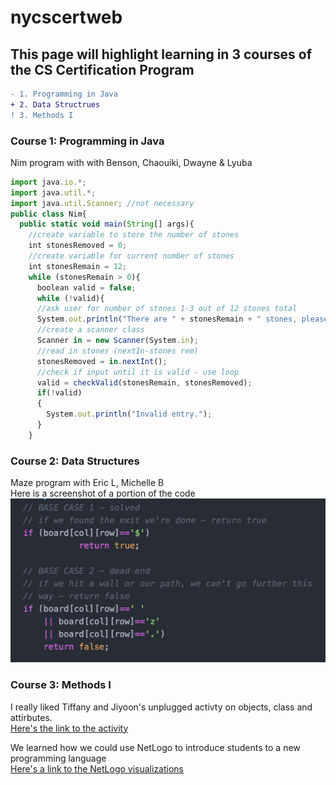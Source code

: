 # nycscertweb


## This page will highlight learning in 3 courses of the CS Certification Program

```diff
- 1. Programming in Java
+ 2. Data Structrues
! 3. Methods I
```

### Course 1:  Programming in Java <br/>
Nim program with with Benson, Chaouiki, Dwayne & Lyuba  <br/>
```javascript
import java.io.*;
import java.util.*;
import java.util.Scanner; //not necessary
public class Nim{
  public static void main(String[] args){
    //create variable to store the number of stones
    int stonesRemoved = 0;
    //create variable for current number of stones
    int stonesRemain = 12;
    while (stonesRemain > 0){
      boolean valid = false;
      while (!valid){
      //ask user for number of stones 1-3 out of 12 stones total
      System.out.println("There are " + stonesRemain + " stones, please choose between 1-3");
      //create a scanner class
      Scanner in = new Scanner(System.in);
      //read in stones (nextIn-stones rem)
      stonesRemoved = in.nextInt();
      //check if input until it is valid - use loop
      valid = checkValid(stonesRemain, stonesRemoved);
      if(!valid)
      {
        System.out.println("Invalid entry.");
      }
    }
```

### Course 2: Data Structures <br/>
Maze program with Eric L, Michelle B  <br/>
Here is a screenshot of a portion of the code <br/>
![alt text](https://github.com/learncs0/nycscertweb/blob/main/Screen%20Shot%202021-07-22%20at%206.53.19%20PM.png)
 
 ### Course 3:  Methods I <br/>
 
 I really liked Tiffany and Jiyoon's unplugged activty on objects, class and attirbutes.  <br/>
 [Here's the link to the activity](https://github.com/hunter-teacher-cert/work_csci70900-twong-cs/blob/master/meth1/06_unplugged.txt)
 
 We learned how we could use NetLogo to introduce students to a new programming language <br/>
 [Here's a link to the NetLogo visualizations](https://ccl.northwestern.edu/netlogo/models/) 
 
 
